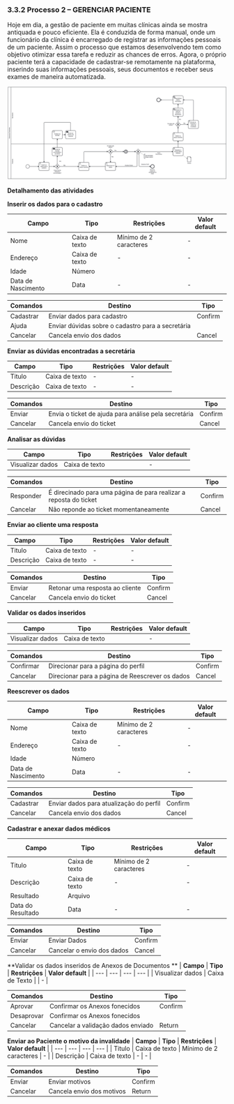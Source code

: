 ### 3.3.2 Processo 2 – GERENCIAR PACIENTE

  Hoje em dia, a gestão de paciente em muitas clínicas ainda se mostra antiquada e pouco eficiente. Ela é conduzida de forma manual, onde um funcionário da clínica é encarregado de registrar as informações pessoais de um paciente. Assim o processo que estamos desenvolvendo tem como objetivo otimizar essa tarefa e reduzir as chances de erros. Agora, o próprio paciente terá a capacidade de cadastrar-se remotamente na plataforma, inserindo suas informações pessoais, seus documentos e receber seus exames de maneira automatizada.


![Modelo BPMN do PROCESSO 2](images/processo_2_gerenciar_paciente.png "BPMN do Processo 2.")


**Detalhamento das atividades**

**Inserir os dados para o cadastro**

| **Campo**       | **Tipo**         | **Restrições** | **Valor default** |
| ---             | ---              | ---            | ---               |
| Nome | Caixa de texto  |      Mínimo de 2 caracteres        |           -        |
| Endereço | Caixa de texto  |    -            |        -           |
| Idade | Número  |                |                   |
| Data de Nascimento | Data |        -        |    -               |


| **Comandos**         |  **Destino**                   | **Tipo** |
| ---                  | ---                            | ---               |
| Cadastrar |  Enviar dados para cadastro  | Confirm |
| Ajuda |  Enviar dúvidas sobre o cadastro para a secretária |  |
| Cancelar |  Cancela envio dos dados  | Cancel |



**Enviar as dúvidas encontradas a secretária**

| **Campo**       | **Tipo**         | **Restrições** | **Valor default** |
| ---             | ---              | ---            | ---               |
| Titulo | Caixa de texto |    -            |        -           |
| Descrição | Caixa de texto |    -            |        -           |

| **Comandos**         |  **Destino**                   | **Tipo** |
| ---                  | ---                            | ---               |
| Enviar |  Envia o ticket de ajuda para análise pela secretária  | Confirm |
| Cancelar |  Cancela envio do ticket  | Cancel |


**Analisar as dúvidas**

| **Campo**       | **Tipo**         | **Restrições** | **Valor default** |
| ---             | ---              | ---            | ---               |
| Visualizar dados | Caixa de texto  |               |           -        |

| **Comandos**         |  **Destino**                   | **Tipo** |
| ---                  | ---                            | ---               |
| Responder |  É direcinado para uma página de para realizar a reposta do ticket | Confirm |
| Cancelar |  Não reponde ao ticket momentaneamente   | Cancel |



**Enviar ao cliente uma resposta**

| **Campo**       | **Tipo**         | **Restrições** | **Valor default** |
| ---             | ---              | ---            | ---               |
| Titulo | Caixa de texto |    -            |        -           |
| Descrição | Caixa de texto |    -            |        -           |

| **Comandos**         |  **Destino**                   | **Tipo** |
| ---                  | ---                            | ---               |
| Enviar |  Retonar uma resposta ao cliente  | Confirm |
| Cancelar |  Cancela envio do ticket  | Cancel |



**Validar os dados inseridos**

| **Campo**       | **Tipo**         | **Restrições** | **Valor default** |
| ---             | ---              | ---            | ---               |
| Visualizar dados | Caixa de texto  |               |           -        |

| **Comandos**         |  **Destino**                   | **Tipo** |
| ---                  | ---                            | ---               |
| Confirmar |  Direcionar para a página do perfil | Confirm |
| Cancelar |  Direcionar para a página de Reescrever os dados   | Cancel |


**Reescrever os dados**

| **Campo**       | **Tipo**         | **Restrições** | **Valor default** |
| ---             | ---              | ---            | ---               |
| Nome | Caixa de texto  |      Mínimo de 2 caracteres        |           -        |
| Endereço | Caixa de texto  |    -            |        -           |
| Idade | Número  |                |                   |
| Data de Nascimento | Data |        -        |    -               |

| **Comandos**         |  **Destino**                   | **Tipo** |
| ---                  | ---                            | ---               |
| Cadastrar |  Enviar dados para atualização do perfil  | Confirm |
| Cancelar |  Cancela envio dos dados  | Cancel |


**Cadastrar e anexar dados médicos**

| **Campo**       | **Tipo**         | **Restrições** | **Valor default** |
| ---             | ---              | ---            | ---               |
| Titulo | Caixa de texto  |      Mínimo de 2 caracteres        |           -        |
| Descrição | Caixa de texto  |    -            |        -           |
| Resultado | Arquivo  |                |                   |
| Data do Resultado | Data |        -        |    -               |


| **Comandos**         |  **Destino**                   | **Tipo** |
| ---                  | ---                            | ---               |
| Enviar |  Enviar Dados  | Confirm |
| Cancelar |  Cancelar o envio dos dados  | Cancel |


**Validar os dados inseridos de Anexos de Documentos **
| **Campo**       | **Tipo**         | **Restrições** | **Valor default** |
| ---             | ---              | ---            | ---               |
| Visualizar dados | Caixa de Texto  |               |           -        |

| **Comandos**         |  **Destino**                   | **Tipo** |
| ---                  | ---                            | ---               |
| Aprovar | Confirmar os Anexos fonecidos  | Confirm |
| Desaprovar | Confirmar os Anexos fonecidos  |   |
| Cancelar |  Cancelar a validação dados enviado  | Return |


**Enviar ao Paciente o motivo da invalidade**
| **Campo**       | **Tipo**         | **Restrições** | **Valor default** |
| ---             | ---              | ---            | ---               |
| Titulo | Caixa de texto  |  Mínimo de 2 caracteres        |           -        |
| Descrição | Caixa de texto  |    -            |        -           |


| **Comandos**         |  **Destino**                   | **Tipo** |
| ---                  | ---                            | ---               |
| Enviar |  Enviar motivos  | Confirm |
| Cancelar |  Cancela envio dos motivos  | Return |

